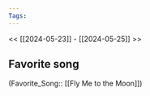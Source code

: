 ```yaml
---
Tags: 
---
```

 << [[2024-05-23]] - [[2024-05-25]] >> 
## Favorite song
(Favorite_Song:: [[Fly Me to the Moon]])
